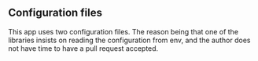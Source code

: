 ## Configuration files

This app uses two configuration files.
The reason being that one of the libraries insists on reading the configuration from env, and the author does not have time to have a pull request accepted.

